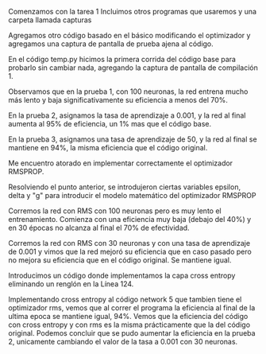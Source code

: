 Comenzamos con la tarea 1
Incluimos otros programas que usaremos y una carpeta llamada capturas

Agregamos otro código basado en el básico modificando el optimizador y agregamos una captura de pantalla de prueba ajena al código.

En el código temp.py hicimos la primera corrida del código base para probarlo sin cambiar nada, agregando la captura de pantalla de compilación 1.

Observamos que en la prueba 1, con 100 neuronas, la red entrena mucho más lento y baja significativamente su eficiencia a menos del 70%.

En la prueba 2, asignamos la tasa de aprendizaje a 0.001, y la red al final aumenta al 95% de eficiencia, un 1% mas que el código base.

En la prueba 3, asignamos una tasa de aprendizaje de 50, y la red al final se mantiene en 94%, la misma eficiencia que el código original.

Me encuentro atorado en implementar correctamente el optimizador RMSPROP.

Resolviendo el punto anterior, se introdujeron ciertas variables epsilon, delta y "g" para introducir el modelo matemático del optimizador RMSPROP

Corremos la red con RMS con 100 neuronas pero es muy lento el entrenamiento. Comienza con una eficiencia muy baja (debajo del 40%) y en 30 épocas no alcanza al final el 70% de efectividad.

Corremos la red con RMS con 30 neuronas y con una tasa de aprendizaje de 0.001 y vimos que la red mejoró su eficiencia que en caso pasado pero no mejora su eficiencia que en el código original. Se mantiene igual.

Introducimos un código donde implementamos la capa cross entropy eliminando un renglón en la Línea 124. 

Implementando cross entropy al código network 5 que tambien tiene el optimizador rms, vemos que al correr el programa la eficiencia al final de la ultima epoca se mantiene igual, 94%. 
Vemos que la eficiencia del código con cross entropy y con rms es la misma prácticamente que la del código original. Podemos concluir que se pudo aumentar la eficiencia en la prueba 2, unicamente cambiando el valor de la tasa a 0.001 con 30 neuronas.